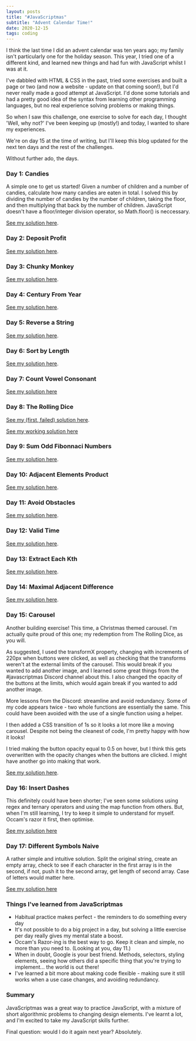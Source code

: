 ```yaml
---
layout: posts
title: "#JavaScriptmas"
subtitle: "Advent Calendar Time!"
date: 2020-12-15
tags: coding
---
```

I think the last time I did an advent calendar was ten years ago; my family isn't particularly one for the holiday season. This year, I tried one of a different kind, and learned new things and had fun with JavaScript whilst I was at it.  

I've dabbled with HTML & CSS in the past, tried some exercises and built a page or two (and now a website - update on that coming soon!), but I'd never really made a good attempt at JavaScript. I'd done some tutorials and had a pretty good idea of the syntax from learning other programming languages, but no real experience solving problems or making things.   

So when I saw this challenge, one exercise to solve for each day, I thought 'Well, why not?' I've been keeping up (mostly!) and today, I wanted to share my experiences.

We're on day 15 at the time of writing, but I'll keep this blog updated for the next ten days and the rest of the challenges.

Without further ado, the days.

### Day 1: Candies
A simple one to get us started! Given a number of children and a number of candies, calculate how many candies are eaten in total. I solved this by dividing the number of candies by the number of children, taking the floor, and then multiplying that back by the number of children. JavaScript doesn't have a floor/integer division operator, so Math.floor() is neccessary.

[See my solution here](https://scrimba.com/scrim/co1f44384934c1fdbbc718355).
### Day 2: Deposit Profit
[See my solution here](https://scrimba.com/scrim/co1b54ebfab29694cce1b4378).
### Day 3: Chunky Monkey
[See my solution here](https://scrimba.com/scrim/co5824198a5e18de25cf6abe8).
### Day 4: Century From Year
[See my solution here](https://scrimba.com/scrim/co52849c78dcc650998ab6c83).
### Day 5: Reverse a String
[See my solution here](https://scrimba.com/scrim/co5ba4a748dcca8380e2c6017).
### Day 6: Sort by Length
[See my solution here](https://scrimba.com/scrim/cod6e4d7282d98c64fc42eaec).
### Day 7: Count Vowel Consonant
[See my solution here](https://scrimba.com/scrim/cob6045b790defac072568f81)
### Day 8: The Rolling Dice
[See my (first, failed) solution here](https://scrimba.com/scrim/co88e44f6abb1cfbffd717fca).

[See my working solution here](https://scrimba.com/scrim/coc2c4209ad6c3dedd0b2475c)
### Day 9: Sum Odd Fibonnaci Numbers
[See my solution here](https://scrimba.com/scrim/coca94f228230312c10190da3).
### Day 10: Adjacent Elements Product
[See my solution here](https://scrimba.com/scrim/co575414ea3ef4c08edde6007).
### Day 11: Avoid Obstacles
[See my solution here](https://scrimba.com/scrim/co0c442f99a7c551161ac93de).
### Day 12: Valid Time
[See my solution here](https://scrimba.com/scrim/co853442287506cd6ab5f6d5b).
### Day 13: Extract Each Kth
[See my solution here](https://scrimba.com/scrim/co87f4f93bd909ace1065c4c6).
### Day 14: Maximal Adjacent Difference
[See my solution here](https://scrimba.com/scrim/co1c944c8a185c32106681e45).
### Day 15: Carousel
Another building exercise! This time, a Christmas themed carousel. I'm actually quite proud of this one; my redemption from The Rolling Dice, as you will.

As suggested, I used the transformX property, changing with increments of 220px when buttons were clicked, as well as checking that the transforms weren't at the external limits of the carousel. This would break if you wanted to add another image, and I learned some great things from the #javascriptmas Discord channel about this. I also changed the opacity of the buttons at the limits, which would again break if you wanted to add another image.

More lessons from the Discord: streamline and avoid redundancy. Some of my code appears twice - two whole functions are essentially the same. This could have been avoided with the use of a single function using a helper.

I then added a CSS transition of 1s so it looks a lot more like a moving carousel. Despite not being the cleanest of code, I'm pretty happy with how it looks!

I tried making the button opacity equal to 0.5 on hover, but I think this gets overwritten with the opacity changes when the buttons are clicked. I might have another go into making that work.

[See my solution here](https://scrimba.com/scrim/co1b54ebfab29694cce1b4378).

### Day 16: Insert Dashes

This definitely could have been shorter; I've seen some solutions using regex and ternary operators and using the map function from others. But, when I'm still learning, I try to keep it simple to understand for myself. Occam's razor it first, then optimise.

[See my solution here](https://scrimba.com/scrim/co6204f48a07258857cd985fb) 

### Day 17: Different Symbols Naive

A rather simple and intuitive solution. Split the original string, create an empty array, check to see if each character in the first array is in the second, if not, push it to the second array, get length of second array. Case of letters would matter here.

[See my solution here](https://scrimba.com/scrim/co7904720879a0e78bbfe151d) 

### Things I've learned from JavaScriptmas
* Habitual practice makes perfect - the reminders to do something every day  
* It's not possible to do a big project in a day, but solving a little exercise per day really gives my mental state a boost.
* Occam's Razor-ing is the best way to go. Keep it clean and simple, no more than you need to. (Looking at you, day 11.)
* When in doubt, Google is your best friend. Methods, selectors, styling elements, seeing how others did a specific thing that you're trying to implement... the world is out there!
* I've learned a bit more about making code flexible - making sure it still works when a use case changes, and avoiding redundancy.

### Summary
JavaScriptmas was a great way to practice JavaScript, with a mixture of short algorithmic problems to changing design elements. I've learnt a lot, and I'm excited to take my JavaScript skills further.

Final question: would I do it again next year? Absolutely.